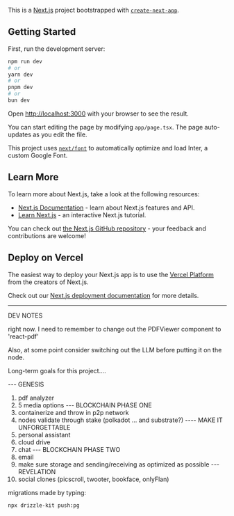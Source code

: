 This is a [Next.js](https://nextjs.org/) project bootstrapped with [`create-next-app`](https://github.com/vercel/next.js/tree/canary/packages/create-next-app).

## Getting Started

First, run the development server:

```bash
npm run dev
# or
yarn dev
# or
pnpm dev
# or
bun dev
```

Open [http://localhost:3000](http://localhost:3000) with your browser to see the result.

You can start editing the page by modifying `app/page.tsx`. The page auto-updates as you edit the file.

This project uses [`next/font`](https://nextjs.org/docs/basic-features/font-optimization) to automatically optimize and load Inter, a custom Google Font.

## Learn More

To learn more about Next.js, take a look at the following resources:

- [Next.js Documentation](https://nextjs.org/docs) - learn about Next.js features and API.
- [Learn Next.js](https://nextjs.org/learn) - an interactive Next.js tutorial.

You can check out [the Next.js GitHub repository](https://github.com/vercel/next.js/) - your feedback and contributions are welcome!

## Deploy on Vercel

The easiest way to deploy your Next.js app is to use the [Vercel Platform](https://vercel.com/new?utm_medium=default-template&filter=next.js&utm_source=create-next-app&utm_campaign=create-next-app-readme) from the creators of Next.js.

Check out our [Next.js deployment documentation](https://nextjs.org/docs/deployment) for more details.


------------
DEV NOTES

right now. I need to remember to change out the PDFViewer component to 'react-pdf'

Also, at some point consider switching out the LLM before putting it on the node. 








Long-term goals for this project.... 

--- GENESIS
1. pdf analyzer
2. 5 media options
--- BLOCKCHAIN PHASE ONE
1. containerize and throw in p2p network 
2. nodes validate through stake (polkadot ... and substrate?)
---- MAKE IT UNFORGETTABLE
1. personal assistant
2. cloud drive
3. chat
--- BLOCKCHAIN PHASE TWO
1. email
2. make sure storage and sending/receiving as optimized as possible
--- REVELATION
1. social clones (picscroll, twooter, bookface, onlyFlan)


migrations made by typing:

`npx drizzle-kit push:pg`